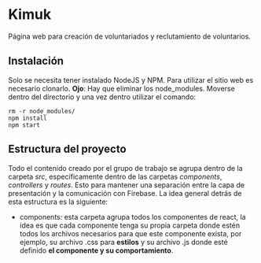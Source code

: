 # Kimuk

Página web para creación de voluntariados y reclutamiento de voluntarios.

## Instalación

Solo se necesita tener instalado NodeJS y NPM. Para utilizar el sitio web es necesario clonarlo.
**Ojo**: Hay que eliminar los node_modules.
Moverse dentro del directorio y una vez dentro utilizar el comando:

```
rm -r node_modules/
npm install
npm start
```

## Estructura del proyecto

Todo el contenido creado por el grupo de trabajo se agrupa dentro de la carpeta *src*, específicamente dentro de las carpetas *components*, *controllers* y *routes*. Esto para mantener una separación entre la capa de presentación y la comunicación con Firebase. La idea general detrás de esta estructura es la siguiente:

- components: esta carpeta agrupa todos los componentes de react, la idea es que cada componente tenga su propia carpeta donde estén todos los archivos necesarios para que este componente exista, por ejemplo, su archivo .css para **estilos** y su archivo .js donde esté definido **el componente y su comportamiento**. 
